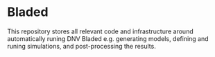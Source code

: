 # Bladed
This repository stores all relevant code and infrastructure around automatically runing DNV Bladed e.g. generating models, defining and runing simulations, and post-processing the results.
